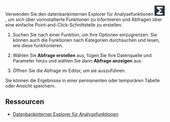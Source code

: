Verwenden Sie den datenbankinternen Explorer für Analysefunktionen ![""](Images/vxh1684731330989.svg), um sich über vorinstallierte Funktionen zu informieren und Abfragen über eine einfache Point-and-Click-Schnittstelle zu erstellen.

1.  Suchen Sie nach einer Funktion, um Ihre Optionen einzugrenzen. Sie können auch die Funktionen nach Kategorien durchsuchen und lesen, wie diese funktionieren.

2.  Wählen Sie **Abfrage erstellen** aus, fügen Sie Ihre Datenquelle und Parameter hinzu und wählen Sie dann **Abfrage anzeigen** aus.

3.  Öffnen Sie die Abfrage im Editor, um sie auszuführen.

Sie können die Ergebnisse in einer permanenten oder temporären Tabelle oder Ansicht speichern.

Ressourcen
----------

-   [Datenbankinterner Explorer für Analysefunktionen](https://docs.teradata.com/access/sources/dita/topic?dita:topicPath=vot1684158652679.dita)
